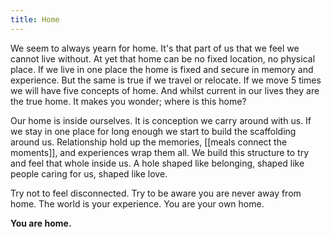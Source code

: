 ```yaml
---
title: Home
---
```

We seem to always yearn for home. It's that part of us that we feel we cannot live without. At yet that home can be no fixed location, no physical place. If we live in one place the home is fixed and secure in memory and experience. But the same is true if we travel or relocate. If we move 5 times we will have five concepts of home. And whilst current in our lives they are the true home. It makes you wonder; where is this home? 

Our home is inside ourselves. It is conception we carry around with us. If we stay in one place for long enough we start to build the scaffolding around us. Relationship hold up the memories, [[meals connect the moments]], and experiences wrap them all. We build this structure to try and feel that whole inside us. A hole shaped like belonging, shaped like people caring for us, shaped like love. 

Try not to feel disconnected. Try to be aware you are never away from home. The world is your experience. You are your own home. 

**You are home.**
